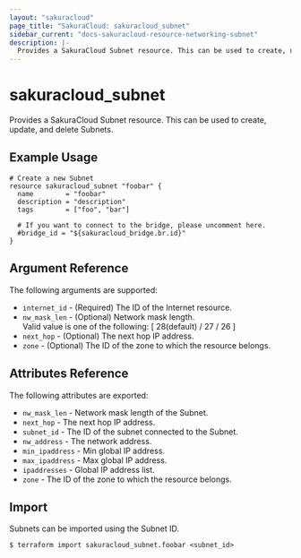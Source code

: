 ```yaml
---
layout: "sakuracloud"
page_title: "SakuraCloud: sakuracloud_subnet"
sidebar_current: "docs-sakuracloud-resource-networking-subnet"
description: |-
  Provides a SakuraCloud Subnet resource. This can be used to create, update, and delete Subnets.
---
```


# sakuracloud\_subnet

Provides a SakuraCloud Subnet resource. This can be used to create, update, and delete Subnets.

## Example Usage

```hcl
# Create a new Subnet
resource sakuracloud_subnet "foobar" {
  name        = "foobar"
  description = "description"
  tags        = ["foo", "bar"]
 
  # If you want to connect to the bridge, please uncomment here.
  #bridge_id = "${sakuracloud_bridge.br.id}"
}
```

## Argument Reference

The following arguments are supported:

* `internet_id` - (Required) The ID of the Internet resource.
* `nw_mask_len` - (Optional) Network mask length.  
Valid value is one of the following: [ 28(default) / 27 / 26 ]
* `next_hop` - (Optional) The next hop IP address.
* `zone` - (Optional) The ID of the zone to which the resource belongs.

## Attributes Reference

The following attributes are exported:

* `nw_mask_len` - Network mask length of the Subnet.
* `next_hop` - The next hop IP address.
* `subnet_id` - The ID of the subnet connected to the Subnet.
* `nw_address` -  The network address.
* `min_ipaddress` - Min global IP address.
* `max_ipaddress` - Max global IP address.
* `ipaddresses` - Global IP address list.
* `zone` - The ID of the zone to which the resource belongs.

## Import

Subnets can be imported using the Subnet ID.

```
$ terraform import sakuracloud_subnet.foobar <subnet_id>
```
